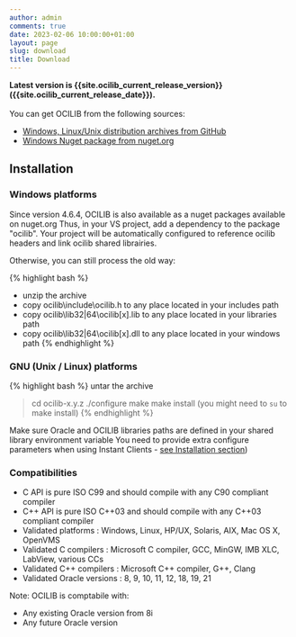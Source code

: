 ```yaml
---
author: admin
comments: true
date: 2023-02-06 10:00:00+01:00
layout: page
slug: download
title: Download
---
```


**Latest version is {{site.ocilib_current_release_version}} ({{site.ocilib_current_release_date}}).**
<br/>
<br/>
You can get OCILIB from the following sources:
<br/>
* [Windows, Linux/Unix distribution archives from GitHub]({{site.projecturl}}/releases/)
* [Windows Nuget package from nuget.org](https://www.nuget.org/packages/ocilib/)

## Installation

### Windows platforms

Since version 4.6.4, OCILIB is also available as a nuget packages available on nuget.org
Thus, in your VS project, add a dependency to the package "ocilib".
Your project will be automatically configured to reference ocilib headers and link ocilib shared librairies.
 
Otherwise, you can still process the old way:

{% highlight bash %}
- unzip the archive
- copy ocilib\include\ocilib.h to any place located in your includes path
- copy ocilib\lib32|64\ocilib[x].lib to any place located in your libraries path
- copy ocilib\lib32|64\ocilib[x].dll to any place located in your windows path
{% endhighlight %}

### GNU (Unix / Linux) platforms

{% highlight bash %}
untar the archive	
  
> cd ocilib-x.y.z
> ./configure
> make
> make install (you might need to `su` to make install)
{% endhighlight %}

Make sure Oracle and OCILIB libraries paths are defined in your shared library environment variable
You need to provide extra configure parameters when using Instant Clients - [see Installation section]({{site.baseurl}}/doc/html/group___ocilib_c_api_installation.html))

### Compatibilities
	
  * C API is pure ISO C99 and should compile with any C90 compliant compiler	
  * C++ API is pure ISO C++03 and should compile with any C++03 compliant compiler
  * Validated platforms : Windows, Linux, HP/UX, Solaris, AIX, Mac OS X, OpenVMS
  * Validated C compilers : Microsoft C compiler, GCC, MinGW, IMB XLC, LabView, various CCs
  * Validated C++ compilers : Microsoft C++ compiler, G++, Clang
  * Validated Oracle versions : 8, 9, 10, 11, 12, 18, 19, 21
  
Note: OCILIB is comptabile with:
  * Any existing Oracle version from 8i
  * Any future Oracle version
 